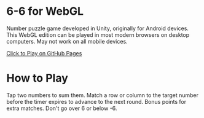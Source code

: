 # 6-6 for WebGL
Number puzzle game developed in Unity, originally for Android devices. This WebGL edition can be played in most modern browsers on desktop computers. May not work on all mobile devices.

[Click to Play on GitHub Pages](https://cmcmanamon.github.io/6-6_WebGL/)
# How to Play
Tap two numbers to sum them. Match a row or column to the target number before the timer expires to advance to the next round. Bonus points for extra matches. Don't go over 6 or below -6.
